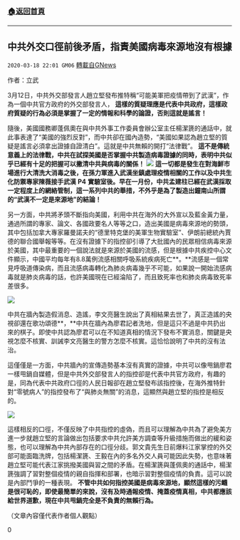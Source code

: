 ###  [:house:返回首頁](https://github.com/ourhimalayas/txt)
---

## 中共外交口徑前後矛盾，指責美國病毒來源地沒有根據
`2020-03-18 22:01 GM06` [轉載自GNews](https://gnews.org/zh-hant/144767/)

作者：立武

3月12日，中共外交部發言人趙立堅發布推特稱“可能美軍把疫情帶到了武漢”，作為一個中共官方政府的外交部發言人， **這樣的質疑理應是代表中共政府，這樣政府質疑的行為必須是掌握了一定的情報和科學的論證，否則這就是謠言！**

隨後，美國國務卿蓬佩奧在與中共外事工作委員會辦公室主任楊潔篪的通話中，就此事表達了“美國的強烈反對”，而中共卻在國內造勢，“美國如果認為趙立堅的質疑是謠言必須拿出證據自證清白”。這就是中共無賴的開打“法律戰”。 **這不是傳統意義上的法律戰，中共在試探美國是否掌握中共製造病毒證據的同時，表明中共似乎已經有十足的把握可以撇清中共與病毒的關係！**
![](https://s3-ap-northeast-1.amazonaws.com/news.guo.offload.media/wp-content/uploads/2020/03/18215657/1-94.png)
**這一切都是發生在對海鮮市場進行大清洗大消毒之後，在孫力軍進入武漢坐鎮處理疫情相關的工作以及中共生化防禦專家陳薇接手武漢** **P4** **實驗室後。早在一月份，中共孟建柱已經在武漢採取一定程度上的網絡管制，這一系列中共的舉措，不外乎是為了製造出鐘南山所謂的“武漢不一定是來源地”的結論！**

另一方面，中共將矛頭不斷指向美國，利用中共在海外的大外宣以及藍金黃力量，通過所謂的專家、論文、各國政要名人等等之口，造出美國是病毒來源地的勢頭，其中包括加拿大專家羅曼諾夫的“德里特克堡的美軍生物實驗室”、伊朗前總統內賈德的聯合國舉報等等。在沒有證據下的指控卻引導了大批國內的民眾相信病毒來源於美國，其中最重要的一個說法就是來源於美國的流感，但是根據中共疾控中心文件顯示，中國平均每年有8.8萬例流感相關呼吸系統疾病死亡**。**流感是一個常見呼吸道傳染病，而且流感病毒轉化為肺炎病毒幾乎不可能，如果說一開始流感病毒就是肺炎病毒的話，也許美國現在已經淪陷了，而且致死率也和肺炎病毒致死率差很多。

![](https://s3-ap-northeast-1.amazonaws.com/news.guo.offload.media/wp-content/uploads/2020/03/18215806/12-2-2.jpg)

中共在牆內製造假消息、造謠，李文亮醫生說出了真相結果去世了，真正造謠的央視卻還在歌功頌德**，**中共在牆內為廖君記者洗地，但是這只不過是中共扔出來的棋子。即使中共認為廖君可以在不知道真相的情況下發布不實消息，關鍵是央視怎麼不核實、訓誡李文亮醫生的警方怎麼不核實。這恰恰說明了中共的沒有法治。

這僅僅是一方面，中共牆內的宣傳造勢基本沒有真實的證據，中共可以像甩鍋廖君一樣甩鍋自媒體，但是中共外交部發言人的指控卻是代表中共官方政府，有趣的是，同為代表中共政府口徑的人民日報卻在趙立堅發布該指控後，在海外推特針對“零號病人”的指控發布了“與肺炎無關”的消息，這顯然與趙立堅的指控是相反的。

![](https://s3-ap-northeast-1.amazonaws.com/news.guo.offload.media/wp-content/uploads/2020/03/18220028/3-42.jpg)

這樣相反的口徑，不僅反映了中共指控的虛偽，而且可以理解為中共為了避免美方進一步就趙立堅的言論做出包括要求中共允許美方調查等升級措施而做出的緩和姿態，也可以理解為中共內部存在的口徑分歧。郭文貴先生日前爆料江家掌控的外交部可能面臨洗牌，包括楊潔篪、王毅在內的多名外交人員可能因此失勢，也意味著趙立堅可能代表江家挑撥美國與習之間的矛盾。在楊潔篪與蓬佩奧的通話中，楊潔篪強調了習對整個疫情的親自指揮和部署，也暗示習對整個疫情的負責。這可以說是內部鬥爭的一種表現。 **不管中共如何指控美國是病毒來源地，顯然這樣的污衊是很可恥的，即使最簡單的來說，沒有及時通報疫情、掩蓋疫情真相，中共都應該給世界道歉，現在中共甩鍋完全是不負責的無賴行為。**

（文章內容僅代表作者個人觀點）

0
